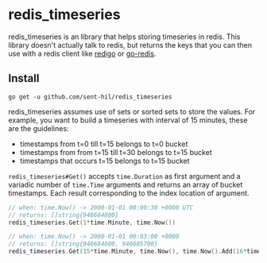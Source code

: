 # redis_timeseries

redis_timeseries is an library that helps storing timeseries in redis. This library doesn't actually talk to redis, but returns the keys that you can then use with a redis client like [redigo](https://github.com/garyburd/redigo) or [go-redis](https://github.com/go-redis/redis).

## Install

```
go get -u github.com/sent-hil/redis_timeseries
```

redis_timeseries assumes use of sets or sorted sets to store the values. For example, you want to build a timeseries with interval of 15 minutes, these are the guidelines:

* timestamps from t=0 till t=15 belongs to t=0 bucket
* timestamps from from t=15 till t=30 belongs to t=15 bucket
* timestamps that occurs t=15 belongs to t=15 bucket

`redis_timeseries#Get()` accepts `time.Duration` as first argument and a variadic number of `time.Time` arguments and returns an array of bucket timestamps. Each result corresponding to the index location of argument.

```go
// when: time.Now() -> 2000-01-01 00:00:30 +0000 UTC
// returns: []string{946684800}
redis_timeseries.Get(1*time.Minute, time.Now())

// when: time.Now() -> 2000-01-01 00:03:00 +0000
// returns: []string{946684800, 946685700}
redis_timeseries.Get(15*time.Minute, time.Now(), time.Now().Add(16*time.Minute))
```
